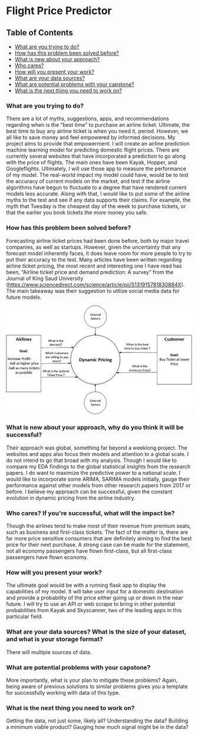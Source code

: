 # Flight Price Predictor

## Table of Contents

* [What are you trying to do?](#what-are-you-trying-to-do)
* [How has this problem been solved before?](#how-has-this-problem-been-solved-before)
* [What is new about your approach?](#what-is-new-about-your-approach,-why-do-you-think-it-will-be-successful)
* [Who cares?](#who-cares?-if-you're-successful,-what-will-the-impact-be)
* [How will you present your work?](#how-will-you-present-your-work)
* [What are your data sources?](#what-are-your-data-sources?-what-is-the-size-of-your-dataset,-and-what-is-your-storage-format)
* [What are potential problems with your capstone?](#what-are-potential-problems-with-your-capstone)
* [What is the next thing you need to work on?](#what-is-the-next-thing-you-need-to-work-on)

### What are you trying to do?
There are a lot of myths, suggestions, apps, and recommendations regarding when is the “best time” to purchase an airline ticket.  Ultimate, the best time to buy any airline ticket is when you need it, period.  However, we all like to save money and feel empowered by informed decisions.  My project aims to provide that empowerment.  I will create an airline prediction machine learning model for predicting domestic flight prices.  There are currently several websites that have incorporated a prediction to go along with the price of flights.  The main ones have been Kayak, Hopper, and Googleflights. Ultimately, I will use those app to measure the performance of my model.  The real-world impact my model could have, would be to test the accuracy of current models on the market, and test if the airline algorithms have begun to fluctuate to a degree that have rendered current models less accurate. Along with that, I would like to put some of the airline myths to the test and see if any data supports their claims.  For example, the myth that Tuesday is the cheapest day of the week to purchase tickets, or that the earlier you book tickets the more money you safe.   

### How has this problem been solved before?
Forecasting airline ticket prices had been done before, both by major travel companies, as well as startups.  However, given the uncertainty that any forecast model inherently faces, it does leave room for more people to try to put their accuracy to the test.  Many articles have been written regarding airline ticket pricing, the most recent and interesting one I have read has been, “Airline ticket price and demand prediction: A survey” from the Journal of King Saud University (https://www.sciencedirect.com/science/article/pii/S131915781830884X). The main takeaway was their suggestion to utilize social media data for future models.
<p align="center">
  <img src="images/dynamicpricing.jpg">
</p>  

### What is new about your approach, why do you think it will be successful?
Their approach was global, something far beyond a weeklong project.  The websites and apps also focus their models and attention to a global scale.  I do not intend to go that broad with my analysis.  Though I would like to compare my EDA findings to the global statistical insights from the research papers.  I do want to maximize the predictive power to a national scale.  I would like to incorporate some ARIMA, SARIMA models initially, gauge their performance against other models from other research papers from 2017 or before.  I believe my approach can be successful, given the constant evolution in dynamic pricing from the airline industry.     

### Who cares? If you're successful, what will the impact be?
Though the airlines tend to make most of their revenue from premium seats, such as business and first-class tickets.  The fact of the matter is, there are far more price sensitive consumers that are definitely aiming to find the best price for their next purchase.  A strong case can be made for the statement, not all economy passengers have flown first-class, but all first-class passengers have flown economy.   

### How will you present your work?
The ultimate goal would be with a running flask app to display the capabilities of my model.  It will take user input for a domestic destination and provide a probability of the price either going up or down in the near future.  I will try to use an API or web scrape to bring in other potential probabilities from Kayak and Skyscanner, two of the leading apps in this particular field.  

### What are your data sources? What is the size of your dataset, and what is your storage format?
There will multiple sources of data.  

### What are potential problems with your capstone?
More importantly, what is your plan to mitigate these problems? Again, being aware of previous solutions to similar problems gives you a template for successfully working with data of this type.

### What is the next thing you need to work on?
Getting the data, not just some, likely all? Understanding the data? Building a minimum viable product? Gauging how much signal might be in the data?